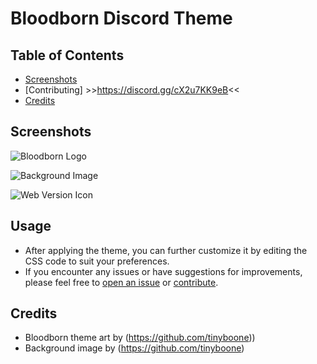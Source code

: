 # Bloodborn Discord Theme
## Table of Contents

- [Screenshots](#screenshots)
- [Contributing] >>https://discord.gg/cX2u7KK9eB<<
- [Credits](#credits)

## Screenshots

![Bloodborn Logo](https://github.com/tinyboone/bloodborn/assets/139655264/469246c3-bc9d-44ef-8831-b612ae831f76)


![Background Image](https://github.com/tinyboone/bloodborn/assets/139655264/5ec533d4-dd92-40a7-8396-0e27e9d3cfaa)


![Web Version Icon](https://github.com/tinyboone/bloodborn/assets/139655264/f898dc86-c86d-46c7-a1ac-8bd7b81aa912)

## Usage

- After applying the theme, you can further customize it by editing the CSS code to suit your preferences.
- If you encounter any issues or have suggestions for improvements, please feel free to [open an issue]([link-to-issue-tracker](https://discord.gg/cX2u7KK9eB)) or [contribute]([#contributing](https://discord.gg/cX2u7KK9eB)).

## Credits

- Bloodborn theme art by (https://github.com/tinyboone))
- Background image by (https://github.com/tinyboone)

